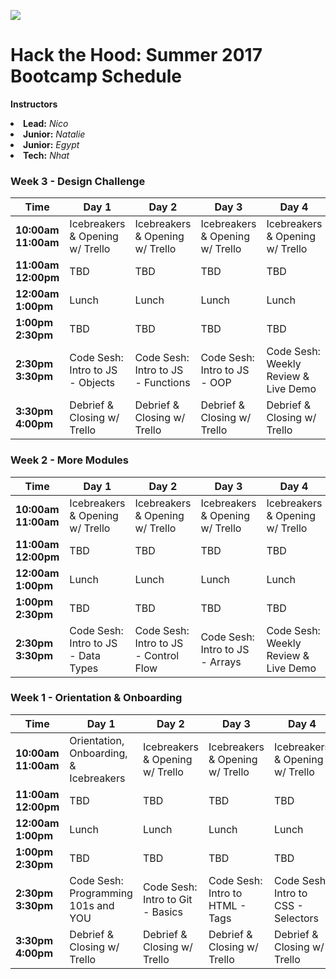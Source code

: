 ![](http://i.imgur.com/W2tmQ2I.png)
# Hack the Hood: Summer 2017 Bootcamp Schedule

**Instructors**
<li><b>Lead:</b> <i>Nico</i></li>
<li><b>Junior:</b> <i>Natalie</i></li>
<li><b>Junior:</b> <i>Egypt</i></li>
<li><b>Tech:</b> <i>Nhat</i></li>

### Week 3 - Design Challenge
<!-- Modules 7, 8, 9-->

 Time | Day 1 |  Day 2 | Day 3| Day 4 
----- | ----- | ------ | ---- | -----
**10:00am <br> 11:00am** | Icebreakers & Opening w/ Trello | Icebreakers & Opening w/ Trello  | Icebreakers & Opening w/ Trello | Icebreakers & Opening w/ Trello
**11:00am <br> 12:00pm** | TBD | TBD | TBD | TBD
**12:00am <br> 1:00pm** | Lunch | Lunch | Lunch | Lunch
**1:00pm <br> 2:30pm** | TBD |  TBD | TBD | TBD
**2:30pm <br> 3:30pm** | Code Sesh: Intro to JS - Objects | Code Sesh: Intro to JS - Functions | Code Sesh: Intro to JS - OOP  | Code Sesh: Weekly Review & Live Demo
**3:30pm <br> 4:00pm** | Debrief & Closing w/ Trello | Debrief & Closing w/ Trello | Debrief & Closing w/ Trello| Debrief & Closing w/ Trello


### Week 2 - More Modules
<!-- Modules 7, 8, 9-->

 Time | Day 1 |  Day 2 | Day 3| Day 4 
----- | ----- | ------ | ---- | -----
**10:00am <br> 11:00am** | Icebreakers & Opening w/ Trello | Icebreakers & Opening w/ Trello  | Icebreakers & Opening w/ Trello | Icebreakers & Opening w/ Trello
**11:00am <br> 12:00pm** | TBD | TBD | TBD | TBD
**12:00am <br> 1:00pm** | Lunch | Lunch | Lunch | Lunch
**1:00pm <br> 2:30pm** | TBD | TBD | TBD | TBD
**2:30pm <br> 3:30pm** | Code Sesh: Intro to JS - Data Types | Code Sesh: Intro to JS - Control Flow | Code Sesh: Intro to JS - Arrays  | Code Sesh: Weekly Review & Live Demo


### Week 1 - Orientation & Onboarding
<!-- Modules 1, 2, 3, 4, 5-->

 Time | Day 1 |  Day 2 | Day 3| Day 4 
----- | ----- | ------ | ---- | -----
**10:00am <br> 11:00am** | Orientation, Onboarding, & Icebreakers | Icebreakers & Opening w/ Trello  | Icebreakers & Opening w/ Trello | Icebreakers & Opening w/ Trello
**11:00am <br> 12:00pm** | TBD | TBD | TBD | TBD
**12:00am <br> 1:00pm** | Lunch | Lunch | Lunch | Lunch
**1:00pm <br> 2:30pm** | TBD | TBD | TBD | TBD
**2:30pm <br> 3:30pm** | Code Sesh: Programming 101s and YOU | Code Sesh: Intro to Git - Basics | Code Sesh: Intro to HTML - Tags | Code Sesh: Intro to CSS - Selectors
**3:30pm <br> 4:00pm** | Debrief & Closing w/ Trello | Debrief & Closing w/ Trello | Debrief & Closing w/ Trello| Debrief & Closing w/ Trello

[1-1A]: # "Module 1: Tech Industry 101"
[1-1B]: # "Module 2: Brand YOU!"
[1-1C]: # "Module 3: Building Your Brand Online"
[1-1D]: # "Module 4: Principles of Web Design"
[1-1E]: # "Module 5: Mic Check"
[1-1F]: # "Module 6: Social Entrepreneurship 101"
